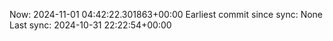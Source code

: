 Now: 2024-11-01 04:42:22.301863+00:00 Earliest commit since sync: None Last sync: 2024-10-31 22:22:54+00:00
